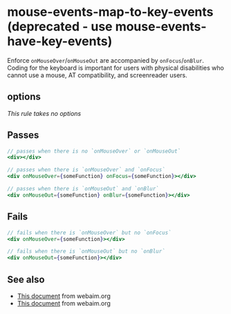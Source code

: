 # mouse-events-map-to-key-events (deprecated - use mouse-events-have-key-events)

Enforce `onMouseOver`/`onMouseOut` are accompanied by
`onFocus`/`onBlur`. Coding for the keyboard is important for users with
physical disabilities who cannot use a mouse, AT compatibility, and screenreader
users.


## options

*This rule takes no options*

## Passes

```jsx harmony
// passes when there is no `onMouseOver` or `onMouseOut`
<div></div>

// passes when there is `onMouseOver` and `onFocus`
<div onMouseOver={someFunction} onFocus={someFunction}></div>

// passes when there is `onMouseOut` and `onBlur`
<div onMouseOut={someFunction} onBlur={someFunction}></div>
```

## Fails

```jsx harmony
// fails when there is `onMouseOver` but no `onFocus`
<div onMouseOver={someFunction}></div>

// fails when there is `onMouseOut` but no `onBlur`
<div onMouseOut={someFunction}></div>
```

## See also

 - [This document](http://webaim.org/techniques/javascript/eventhandlers#onmouseover) from webaim.org
 - [This document](http://webaim.org/techniques/javascript/eventhandlers#onmouseover) from webaim.org
